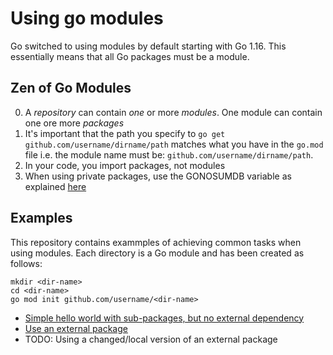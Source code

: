 # Using go modules

Go switched to using modules by default starting with Go 1.16. This essentially means
that all Go packages must be a module.

## Zen of Go Modules

0. A *repository* can contain *one* or more *modules*. One module can contain one ore more *packages*
1. It's important that the path you specify to  `go get github.com/username/dirname/path` matches
what you have in the `go.mod` file i.e. the module name must be: `github.com/username/dirname/path`.
2. In your code, you import packages, not modules
3. When using private packages, use the GONOSUMDB variable as explained [here](https://medium.com/mabar/today-i-learned-fix-go-get-private-repository-return-error-reading-sum-golang-org-lookup-93058a058dd8)

## Examples

This repository contains exammples of achieving common tasks when using modules. Each
directory is a Go module and has been created as follows:

```
mkdir <dir-name>
cd <dir-name>
go mod init github.com/username/<dir-name>
```
- [Simple hello world with sub-packages, but no external dependency](./hello-world)
- [Use an external package](./hello-dep)
- TODO: Using a changed/local version of an external package

